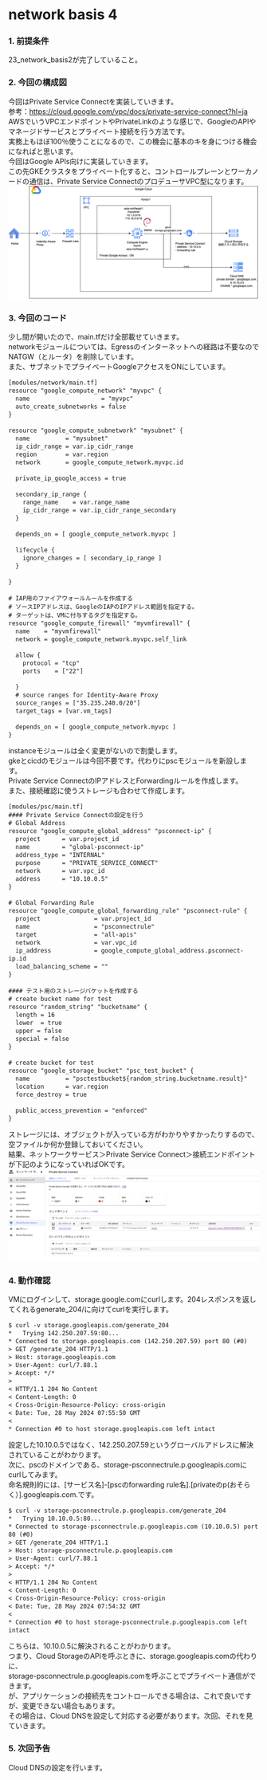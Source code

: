 # network basis 4

### 1. 前提条件
23_network_basis2が完了していること。

### 2. 今回の構成図
今回はPrivate Service Connectを実装していきます。<br>
参考：https://cloud.google.com/vpc/docs/private-service-connect?hl=ja<br>
AWSでいうVPCエンドポイントやPrivateLinkのような感じで、GoogleのAPIやマネージドサービスとプライベート接続を行う方法です。<br>
実務上もほぼ100％使うことになるので、この機会に基本のキを身につける機会になればと思います。<br>
今回はGoogle APIs向けに実装していきます。<br>
この先GKEクラスタをプライベート化すると、コントロールプレーンとワーカノードの通信は、Private Service ConnectのプロデューサVPC型になります。<br>
![25](asset/25.png "25")

### 3. 今回のコード
少し間が開いたので、main.tfだけ全部載せていきます。<br>
networkモジュールについては、Egressのインターネットへの経路は不要なのでNATGW（とルータ）を削除しています。<br>
また、サブネットでプライベートGoogleアクセスをONにしています。<br>
```
[modules/network/main.tf]
resource "google_compute_network" "myvpc" {
  name                    = "myvpc"
  auto_create_subnetworks = false
}

resource "google_compute_subnetwork" "mysubnet" {
  name          = "mysubnet"
  ip_cidr_range = var.ip_cidr_range
  region        = var.region
  network       = google_compute_network.myvpc.id
  
  private_ip_google_access = true

  secondary_ip_range {
    range_name    = var.range_name
    ip_cidr_range = var.ip_cidr_range_secondary
  }

  depends_on = [ google_compute_network.myvpc ]

  lifecycle {
    ignore_changes = [ secondary_ip_range ]
  }

}

# IAP用のファイアウォールルールを作成する
# ソースIPアドレスは、GoogleのIAPのIPアドレス範囲を指定する。
# ターゲットは、VMに付与するタグを指定する。
resource "google_compute_firewall" "myvmfirewall" {
  name    = "myvmfirewall"
  network = google_compute_network.myvpc.self_link

  allow {
    protocol = "tcp"
    ports    = ["22"]

  }
  # source ranges for Identity-Aware Proxy
  source_ranges = ["35.235.240.0/20"]
  target_tags = [var.vm_tags]

  depends_on = [ google_compute_network.myvpc ]
}
```
instanceモジュールは全く変更がないので割愛します。<br>
gkeとcicdのモジュールは今回不要です。代わりにpscモジュールを新設します。<br>
Private Service ConnectのIPアドレスとForwardingルールを作成します。<br>
また、接続確認に使うストレージも合わせて作成します。<br>
```
[modules/psc/main.tf]
#### Private Service Connectの設定を行う
# Global Address
resource "google_compute_global_address" "psconnect-ip" {
  project      = var.project_id
  name         = "global-psconnect-ip"
  address_type = "INTERNAL"
  purpose      = "PRIVATE_SERVICE_CONNECT"
  network      = var.vpc_id
  address      = "10.10.0.5"
}

# Global Forwarding Rule
resource "google_compute_global_forwarding_rule" "psconnect-rule" {
  project               = var.project_id
  name                  = "psconnectrule"
  target                = "all-apis"
  network               = var.vpc_id
  ip_address            = google_compute_global_address.psconnect-ip.id
  load_balancing_scheme = ""
}

#### テスト用のストレージバケットを作成する
# create bucket name for test
resource "random_string" "bucketname" {
  length = 16
  lower  = true
  upper = false
  special = false
}

# create bucket for test
resource "google_storage_bucket" "psc_test_bucket" {
  name          = "psctestbucket${random_string.bucketname.result}"
  location      = var.region
  force_destroy = true

  public_access_prevention = "enforced"
}
```
ストレージには、オブジェクトが入っている方がわかりやすかったりするので、空ファイルか何か登録しておいてください。<br>
結果、ネットワークサービス＞Private Service Connect＞接続エンドポイントが下記のようになっていればOKです。
![25_1](asset/25_1.png "25_1")

### 4. 動作確認
VMにログインして、storage.google.comにcurlします。204レスポンスを返してくれるgenerate_204/に向けてcurlを実行します。
```
$ curl -v storage.googleapis.com/generate_204
*   Trying 142.250.207.59:80...
* Connected to storage.googleapis.com (142.250.207.59) port 80 (#0)
> GET /generate_204 HTTP/1.1
> Host: storage.googleapis.com
> User-Agent: curl/7.88.1
> Accept: */*
> 
< HTTP/1.1 204 No Content
< Content-Length: 0
< Cross-Origin-Resource-Policy: cross-origin
< Date: Tue, 28 May 2024 07:55:50 GMT
< 
* Connection #0 to host storage.googleapis.com left intact
```
設定した10.10.0.5ではなく、142.250.207.59というグローバルアドレスに解決されていることがわかります。<br>
次に、pscのドメインである、storage-psconnectrule.p.googleapis.comにcurlしてみます。<br>
命名規則的には、[サービス名]-[pscのforwarding rule名].[privateのp(おそらく）].googleapis.com.です。<br>
```
$ curl -v storage-psconnectrule.p.googleapis.com/generate_204
*   Trying 10.10.0.5:80...
* Connected to storage-psconnectrule.p.googleapis.com (10.10.0.5) port 80 (#0)
> GET /generate_204 HTTP/1.1
> Host: storage-psconnectrule.p.googleapis.com
> User-Agent: curl/7.88.1
> Accept: */*
> 
< HTTP/1.1 204 No Content
< Content-Length: 0
< Cross-Origin-Resource-Policy: cross-origin
< Date: Tue, 28 May 2024 07:54:32 GMT
< 
* Connection #0 to host storage-psconnectrule.p.googleapis.com left intact
```
こちらは、10.10.0.5に解決されることがわかります。<br>
つまり、Cloud StorageのAPIを呼ぶときに、storage.googleapis.comの代わりに、<br>
storage-psconnectrule.p.googleapis.comを呼ぶことでプライベート通信ができます。<br>
が、アプリケーションの接続先をコントロールできる場合は、これで良いですが、変更できない場合もあります。<br>
その場合は、Cloud DNSを設定して対応する必要があります。次回、それを見ていきます。

### 5. 次回予告
Cloud DNSの設定を行います。
